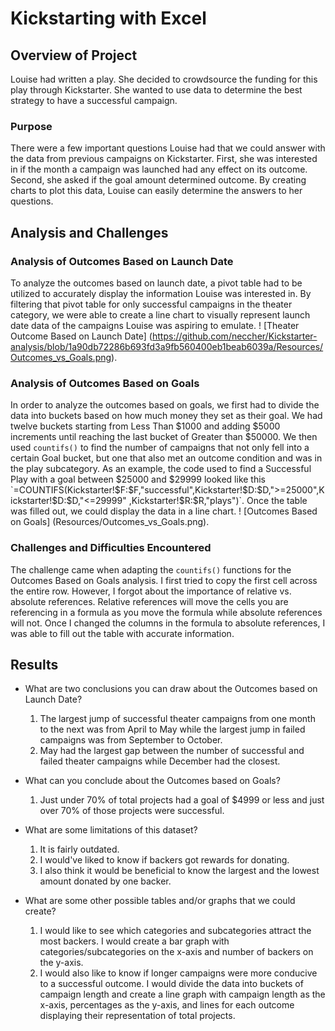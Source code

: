# Kickstarting with Excel

## Overview of Project
	
Louise had written a play.  She decided to crowdsource the funding for this play through Kickstarter.  She wanted to use data to determine the best strategy to have a successful campaign.

### Purpose
	
There were a few important questions Louise had that we could answer with the data from previous campaigns
on Kickstarter.  First, she was interested in if the month a campaign was launched had any effect on its outcome.
Second, she asked if the goal amount determined outcome.  By creating charts to plot this data, Louise can easily
determine the answers to her questions.

## Analysis and Challenges
	
### Analysis of Outcomes Based on Launch Date
	
To analyze the outcomes based on launch date, a pivot table had to be utilized to accurately display the
information Louise was interested in.  By filtering that pivot table for only successful campaigns in the theater
category, we were able to create a line chart to visually represent launch date data of the campaigns Louise
was aspiring to emulate. ! [Theater Outcome Based on Launch Date] (https://github.com/neccher/Kickstarter-analysis/blob/1a90db72286b693fd3a9fb560400eb1beab6039a/Resources/Outcomes_vs_Goals.png).

### Analysis of Outcomes Based on Goals
	
In order to analyze the outcomes based on goals, we first had to divide the data into buckets based on 
how much money they set as their goal.  We had twelve buckets starting from Less Than $1000 and adding $5000 
increments until reaching the last bucket of Greater than $50000.  We then used `countifs()` to find the number
of campaigns that not only fell into a certain Goal bucket, but one that also met an outcome condition and was in
the play subcategory. As an example, the code used to find a Successful Play with a goal between $25000 and $29999
looked like this `=COUNTIFS(Kickstarter!$F:$F,"successful",Kickstarter!$D:$D,">=25000",Kickstarter!$D:$D,"<=29999"
,Kickstarter!$R:$R,"plays")`.  Once the table was filled out, we could display the data in a line chart.
! [Outcomes Based on Goals] (Resources/Outcomes_vs_Goals.png).


### Challenges and Difficulties Encountered
	
The challenge came when adapting the `countifs()` functions for the Outcomes Based on Goals analysis.  I
first tried to copy the first cell across the entire row.  However, I forgot about the importance of relative vs.
absolute references. Relative references will move the cells you are referencing in a formula as you move the
formula while absolute references will not.  Once I changed the columns in the formula to absolute references,  I 
was able to fill out the table with accurate information.

## Results

- What are two conclusions you can draw about the Outcomes based on Launch Date?
	
	1. The largest jump of successful theater campaigns from one month to the next was from April to May while the
largest jump in failed campaigns was from September to October.
	2.  May had the largest gap between the number of successful and failed theater campaigns while December had the
closest.

- What can you conclude about the Outcomes based on Goals?
	
	1. Just under 70% of total projects had a goal of $4999 or less and just over 70% of those projects were
successful.

- What are some limitations of this dataset?

	1. It is fairly outdated.
	2. I would've liked to know if backers got rewards for donating.
	3. I also think it would be beneficial to know the largest and the lowest amount donated by one backer.

- What are some other possible tables and/or graphs that we could create?
	
	1. I would like to see which categories and subcategories attract the most backers.  I would create a bar
graph with categories/subcategories on the x-axis and number of backers on the y-axis.
	2. I would also like to know if longer campaigns were more conducive to a successful outcome.  I would 
divide the data into buckets of campaign length and create a line graph with campaign length as the x-axis,
percentages as the y-axis, and lines for each outcome displaying their representation of total projects.
